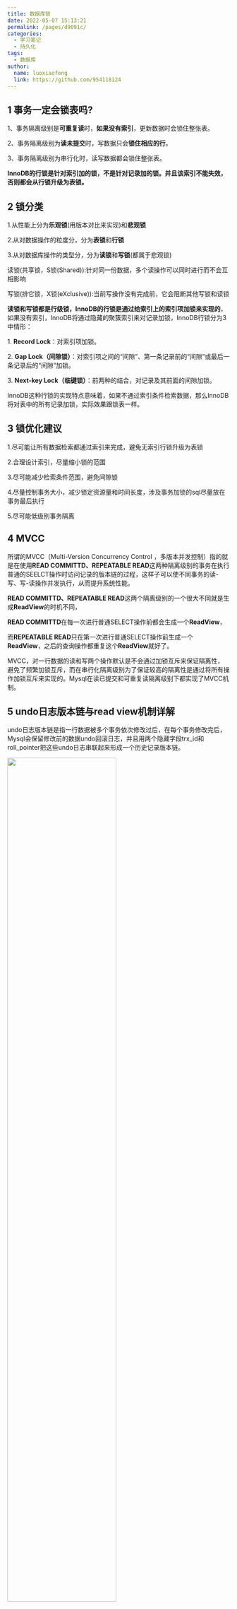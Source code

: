 ```yaml
---
title: 数据库锁
date: 2022-05-07 15:13:21
permalink: /pages/d9091c/
categories:
  - 学习笔记
  - 持久化
tags:
  - 数据库
author: 
  name: luoxiaofeng
  link: https://github.com/954118124
---
```


## 1 事务一定会锁表吗?

1、事务隔离级别是**可重复读**时，**如果没有索引**，更新数据时会锁住整张表。

2、事务隔离级别为**读未提交**时，写数据只会**锁住相应的行**。

3、事务隔离级别为串行化时，读写数据都会锁住整张表。

**InnoDB的行锁是针对索引加的锁，不是针对记录加的锁。并且该索引不能失效，否则都会从行锁升级为表锁。**

<!-- more -->

## 2 锁分类

1.从性能上分为**乐观锁**(用版本对比来实现)和**悲观锁**

2.从对数据操作的粒度分，分为**表锁**和**行锁**

3.从对数据库操作的类型分，分为**读锁**和**写锁**(都属于悲观锁)

读锁(共享锁，S锁(Shared)):针对同一份数据，多个读操作可以同时进行而不会互相影响

写锁(排它锁，X锁(eXclusive)):当前写操作没有完成前，它会阻断其他写锁和读锁

**读锁和写锁都是行级锁，InnoDB的行锁是通过给索引上的索引项加锁来实现的**，如果没有索引，InnoDB将通过隐藏的聚簇索引来对记录加锁，InnoDB行锁分为3中情形：

1\. **Record Lock**：对索引项加锁。

2\. **Gap Lock（间隙锁）**：对索引项之间的“间隙”、第一条记录前的“间隙”或最后一条记录后的“间隙”加锁。

3\. **Next-key Lock（临键锁）**：前两种的结合，对记录及其前面的间隙加锁。

InnoDB这种行锁的实现特点意味着，如果不通过索引条件检索数据，那么InnoDB将对表中的所有记录加锁，实际效果跟锁表一样。

## 3 锁优化建议

1.尽可能让所有数据检索都通过索引来完成，避免无索引行锁升级为表锁

2.合理设计索引，尽量缩小锁的范围

3.尽可能减少检索条件范围，避免间隙锁

4.尽量控制事务大小，减少锁定资源量和时间长度，涉及事务加锁的sql尽量放在事务最后执行

5.尽可能低级别事务隔离

## 4 MVCC

所谓的MVCC（Multi-Version Concurrency Control ，多版本并发控制）指的就是在使用**READ COMMITTD、REPEATABLE READ**这两种隔离级别的事务在执行普通的SEELCT操作时访问记录的版本链的过程，这样子可以使不同事务的读-写、写-读操作并发执行，从而提升系统性能。

**READ COMMITTD、REPEATABLE READ**这两个隔离级别的一个很大不同就是生成**ReadView**的时机不同，

**READ COMMITTD**在每一次进行普通SELECT操作前都会生成一个**ReadView**，

而**REPEATABLE READ**只在第一次进行普通SELECT操作前生成一个**ReadView**，之后的查询操作都重复这个**ReadView**就好了。

MVCC，对一行数据的读和写两个操作默认是不会通过加锁互斥来保证隔离性，避免了频繁加锁互斥，而在串行化隔离级别为了保证较高的隔离性是通过将所有操作加锁互斥来实现的。Mysql在读已提交和可重复读隔离级别下都实现了MVCC机制。

## 5 undo日志版本链与read view机制详解

undo日志版本链是指一行数据被多个事务依次修改过后，在每个事务修改完后，Mysql会保留修改前的数据undo回滚日志，并且用两个隐藏字段trx_id和roll_pointer把这些undo日志串联起来形成一个历史记录版本链。

<img src="http://media.luoxiaofeng.cn/blog/img/97343619e73cef85cca25c5882e0afbd.png" class="imgcss" width="70%">

在可重复读隔离级别，当事务开启，执行任何查询sql时会生成当前事务的一致性视图read-view，该视图在事务结束之前都不会变化。

如果是读已提交隔离级别在每次执行查询sql时都会重新生成。

read-view视图由执行查询时所有未提交事务id数组(数组里最小的id为min_id)和已创建的最大事务id(max_id)组成，事务里的任何sql查询结果需要从对应版本链里的最新数据开始逐条跟read-view做比对从而得到最终的快照结果。

**总结**: MVCC机制的实现就是通过read-view机制与undo版本链比对机制，使得不同的事务会根据数据版本链对比规则读取同一条数据在版本链上的不同版本数据。

注意:begin/start transaction 命令并不是一个事务的起点，在执行到它们之后的第一个修改操作InnoDB表的语句，事务才真正启动，才会向mysql申请事务id，mysql内部是严格按照事务的启动顺序来分配事务id的。